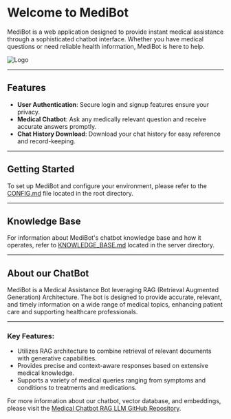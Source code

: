 # Welcome to MediBot

MediBot is a web application designed to provide instant medical assistance through a sophisticated chatbot interface. Whether you have medical questions or need reliable health information, MediBot is here to help.

![Logo](demo_data/cartoon-bot.png)

---

## Features

- **User Authentication**: Secure login and signup features ensure your privacy.
- **Medical Chatbot**: Ask any medically relevant question and receive accurate answers promptly.
- **Chat History Download**: Download your chat history for easy reference and record-keeping.

---

## Getting Started

To set up MediBot and configure your environment, please refer to the [CONFIG.md](CONFIG.md) file located in the root directory.

---

## Knowledge Base

For information about MediBot's chatbot knowledge base and how it operates, refer to [KNOWLEDGE_BASE.md](server/KNOWLEDGE_BASE.md) located in the server directory.

---

## About our ChatBot

MediBot is a Medical Assistance Bot leveraging RAG (Retrieval Augmented Generation) Architecture. The bot is designed to provide accurate, relevant, and timely information on a wide range of medical topics, enhancing patient care and supporting healthcare professionals.

---

### Key Features:
- Utilizes RAG architecture to combine retrieval of relevant documents with generative capabilities.
- Provides precise and context-aware responses based on extensive medical knowledge.
- Supports a variety of medical queries ranging from symptoms and conditions to treatments and medications.

For more information about our chatbot, vector database, and embeddings, please visit the [Medical Chatbot RAG LLM GitHub Repository](https://github.com/RudrakshSJoshi/Medical_Chatbot_RAG_LLM).